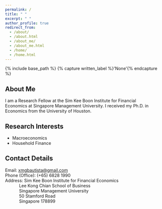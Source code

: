 ```yaml
---
permalink: /
title: " "
excerpt: " "
author_profile: true
redirect_from: 
  - /about/
  - /about.html
  - /about_me/
  - /about_me.html
  - /home/
  - /home.html
---
```


{% include base_path %}
{% capture written_label %}'None'{% endcapture %}

## About Me

I am a Research Fellow at the Sim Kee Boon Institute for Financial Economics at Singapore Management University. I received my Ph.D. in 
Economics from the University of Houston.

## Research Interests
* Macroeconomics
* Household Finance

## Contact Details
Email: [xmgbautista@gmail.com](mailto:xmgbautista@gmail.com) <br>
Phone (Office): (+65) 6828 1990 <br>
Address: Sim Kee Boon Institute for Financial Economics <br>
&emsp;&emsp;&emsp; Lee Kong Chian School of Business <br>
&emsp;&emsp;&emsp; Singapore Management University <br>
&emsp;&emsp;&emsp; 50 Stamford Road <br>
&emsp;&emsp;&emsp; Singapore 178899